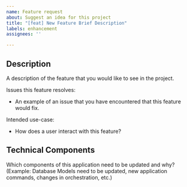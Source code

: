 ```yaml
---
name: Feature request
about: Suggest an idea for this project
title: "[feat] New Feature Brief Description"
labels: enhancement
assignees: ''

---
```


## Description
A description of the feature that you would like to see in the project.

Issues this feature resolves:
- An example of an issue that you have encountered that this feature would fix.

Intended use-case:
- How does a user interact with this feature?

## Technical Components
Which components of this application need to be updated and why? (Example: Database Models need to be updated, new application commands, changes in orchestration, etc.)
